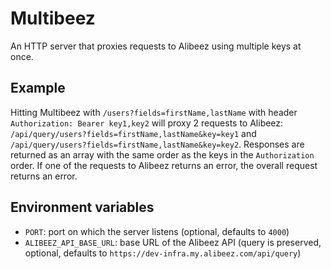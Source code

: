 # Multibeez

An HTTP server that proxies requests to Alibeez using multiple keys at once.

## Example

Hitting Multibeez with `/users?fields=firstName,lastName` with header
`Authorization: Bearer key1,key2` will proxy 2 requests to Alibeez:
`/api/query/users?fields=firstName,lastName&key=key1` and
`/api/query/users?fields=firstName,lastName&key=key2`. Responses are returned
as an array with the same order as the keys in the `Authorization` order. If
one of the requests to Alibeez returns an error, the overall request returns an
error.

## Environment variables

- `PORT`: port on which the server listens (optional, defaults to `4000`)
- `ALIBEEZ_API_BASE_URL`: base URL of the Alibeez API (query is preserved, optional, defaults to `https://dev-infra.my.alibeez.com/api/query`)

